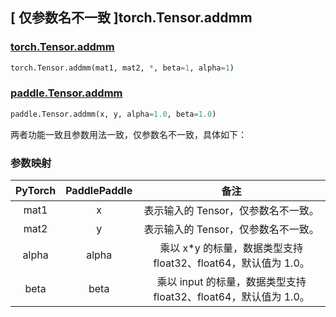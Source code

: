 ## [ 仅参数名不一致 ]torch.Tensor.addmm

### [torch.Tensor.addmm](https://pytorch.org/docs/stable/generated/torch.Tensor.addmm.html)

```python
torch.Tensor.addmm(mat1, mat2, *, beta=1, alpha=1)
```

### [paddle.Tensor.addmm]()

```python
paddle.Tensor.addmm(x, y, alpha=1.0, beta=1.0)
```

两者功能一致且参数用法一致，仅参数名不一致，具体如下：

### 参数映射

| PyTorch  | PaddlePaddle |               备注               |
| :------: | :----------: | :------------------------------: |
| mat1 |      x       | 表示输入的 Tensor，仅参数名不一致。 |
| mat2 |      y       | 表示输入的 Tensor，仅参数名不一致。 |
| alpha |   alpha     | 乘以 x*y 的标量，数据类型支持 float32、float64，默认值为 1.0。|
| beta  |    beta     | 乘以 input 的标量，数据类型支持 float32、float64，默认值为 1.0。|
